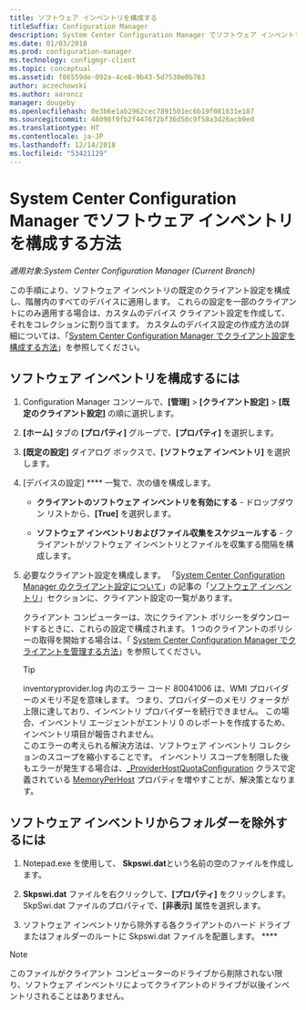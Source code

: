 ```yaml
---
title: ソフトウェア インベントリを構成する
titleSuffix: Configuration Manager
description: System Center Configuration Manager でソフトウェア インベントリを構成し、でソフトウェア インベントリからフォルダーを除外します。
ms.date: 01/03/2018
ms.prod: configuration-manager
ms.technology: configmgr-client
ms.topic: conceptual
ms.assetid: f86559de-092a-4ce8-9b43-5d7530e0b763
author: aczechowski
ms.author: aaroncz
manager: dougeby
ms.openlocfilehash: 0e3b6e1ab2962cec7891501ec6b19f081631e187
ms.sourcegitcommit: 48098f9fb2f447672bf36d50c9f58a3d26acb9ed
ms.translationtype: HT
ms.contentlocale: ja-JP
ms.lasthandoff: 12/14/2018
ms.locfileid: "53421129"
---
```

# <a name="how-to-configure-software-inventory-in-system-center-configuration-manager"></a>System Center Configuration Manager でソフトウェア インベントリを構成する方法

*適用対象:System Center Configuration Manager (Current Branch)*

この手順により、ソフトウェア インベントリの既定のクライアント設定を構成し、階層内のすべてのデバイスに適用します。 これらの設定を一部のクライアントにのみ適用する場合は、カスタムのデバイス クライアント設定を作成して、それをコレクションに割り当てます。 カスタムのデバイス設定の作成方法の詳細については、「[System Center Configuration Manager でクライアント設定を構成する方法](../../../../core/clients/deploy/configure-client-settings.md)」を参照してください。   

## <a name="to-configure-software-inventory"></a>ソフトウェア インベントリを構成するには  

1. Configuration Manager コンソールで、**[管理]** > **[クライアント設定]** > **[既定のクライアント設定]** の順に選択します。  

2. **[ホーム]** タブの **[プロパティ]** グループで、**[プロパティ]** を選択します。  

3. **[既定の設定]** ダイアログ ボックスで、**[ソフトウェア インベントリ]** を選択します。  

4. [デバイスの設定] **** 一覧で、次の値を構成します。  

   -   **クライアントのソフトウェア インベントリを有効にする** - ドロップダウン リストから、**[True]** を選択します。  

   -   **ソフトウェア インベントリおよびファイル収集をスケジュールする** - クライアントがソフトウェア インベントリとファイルを収集する間隔を構成します。   

5. 必要なクライアント設定を構成します。 「[System Center Configuration Manager のクライアント設定について](../../../../core/clients/deploy/about-client-settings.md)」の記事の「[ソフトウェア インベントリ](../../../../core/clients/deploy/about-client-settings.md#software-inventory)」セクションに、クライアント設定の一覧があります。  

   クライアント コンピューターは、次にクライアント ポリシーをダウンロードするときに、これらの設定で構成されます。 1 つのクライアントのポリシーの取得を開始する場合は、「 [System Center Configuration Manager でクライアントを管理する方法](../../../../core/clients/manage/manage-clients.md)」を参照してください。  

   > [!TIP]
   >   inventoryprovider.log 内のエラー コード 80041006 は、WMI プロバイダーのメモリ不足を意味します。 つまり、プロバイダーのメモリ クォータが上限に達しており、インベントリ プロバイダーを続行できません。
   > この場合、インベントリ エージェントがエントリ 0 のレポートを作成するため、インベントリ項目が報告されません。 <br/>
   > このエラーの考えられる解決方法は、ソフトウェア インベントリ コレクションのスコープを縮小することです。 インベントリ スコープを制限した後もエラーが発生する場合は、[_ProviderHostQuotaConfiguration](https://msdn.microsoft.com/library/aa394671) クラスで定義されている [MemoryPerHost](https://blogs.technet.microsoft.com/askperf/2008/09/16/memory-and-handle-quotas-in-the-wmi-provider-service/) プロパティを増やすことが、解決策となります。

<!--SMS.480648 include WMI Out of memory tip -->


## <a name="to-exclude-folders-from-software-inventory"></a>ソフトウェア インベントリからフォルダーを除外するには  

1.  Notepad.exe を使用して、 **Skpswi.dat**という名前の空のファイルを作成します。  

2.  **Skpswi.dat** ファイルを右クリックして、**[プロパティ]** をクリックします。 SkpSwi.dat ファイルのプロパティで、**[非表示]** 属性を選択します。  

3.  ソフトウェア インベントリから除外する各クライアントのハード ドライブまたはフォルダーのルートに Skpswi.dat ファイルを配置します。 ****  

> [!NOTE]  
>  このファイルがクライアント コンピューターのドライブから削除されない限り、ソフトウェア インベントリによってクライアントのドライブが以後インベントリされることはありません。